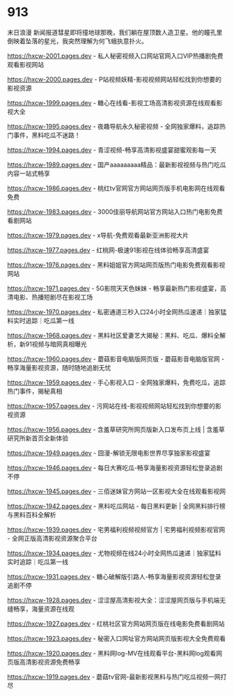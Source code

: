 # 913
末日浪漫 新闻报道彗星即将撞地球那晚，我们躺在屋顶数人造卫星。他的瞳孔里倒映着坠落的星光，我突然理解为何飞蛾执意扑火。

https://hxcw-2001.pages.dev - 私人秘密视频入口网站官网入口VIP热播剧免费观看影视网站

https://hxcw-2000.pages.dev - P站视频妖精-影视视频网站轻松找到你想要的影视资源

https://hxcw-1999.pages.dev - 糖心在线看-影视工场高清影视资源在线观看影视大全

https://hxcw-1995.pages.dev - 夜趣导航永久秘密视频 - 全网独家爆料，追踪热门事件，黑料吃瓜不迷路！

https://hxcw-1994.pages.dev - 青涩视频-畅享高清影视盛宴甜蜜观影每一天

https://hxcw-1989.pages.dev - 国产aaaaaaaaa精品：最新影视视频与热门吃瓜内容一站式畅享

https://hxcw-1986.pages.dev - 桃红tv官网官方网站网页版手机电影网在线观看免费

https://hxcw-1983.pages.dev - 3000佳丽导航网站官方网站入口热门电影免费看剧网站

https://hxcw-1979.pages.dev - x导航-免费观看最新亚洲影视大片

https://hxcw-1977.pages.dev - 红桃网-极速91影视在线体验畅享高清盛宴

https://hxcw-1976.pages.dev - 黑料姐姐官方网站网页版热门电影免费观看影视网站

https://hxcw-1971.pages.dev - 5G影院天天色妹妹 - 畅享最新热门影视盛宴，高清电影、热播短剧尽在影视工场

https://hxcw-1970.pages.dev - 私密通道三秒入口24小时全网热瓜速递｜独家猛料实时追踪｜吃瓜第一线

https://hxcw-1968.pages.dev - 黑料社区爱妻艺大揭秘：黑料、吃瓜、爆料全解析，新91视频与暗网真相曝光

https://hxcw-1960.pages.dev - 蘑菇影音电脑版网页版 - 蘑菇影音电脑版官网 - 畅享海量影视资源，随时随地追剧无忧

https://hxcw-1959.pages.dev - 手心影视入口 - 全网独家爆料，免费吃瓜，追踪热门事件，揭秘真相

https://hxcw-1957.pages.dev - 污网站在线-影视视频网站轻松找到你想要的影视资源

https://hxcw-1956.pages.dev - 含羞草研究所网页版新入口发布页上线 | 含羞草研究所新首页全新体验

https://hxcw-1949.pages.dev - 囧漫-解锁无限电影世界尽享独家影视盛宴

https://hxcw-1946.pages.dev - 每日大赛吃瓜-畅享海量影视资源轻松登录追剧不停

https://hxcw-1945.pages.dev - 三佰迷妹官方网站一区影视大全在线观看影视网

https://hxcw-1942.pages.dev - 黑料吃瓜网站 - 每日黑料更新 | 全网黑料排行榜与黑料百科全解析

https://hxcw-1939.pages.dev - 宅男福利视频视频官方 | 宅男福利视频影视官网 - 全网正版高清影视资源聚合平台

https://hxcw-1934.pages.dev - 尤物视频在线24小时全网热瓜速递｜独家猛料实时追踪｜吃瓜第一线

https://hxcw-1931.pages.dev - 糖心破解版引路人-畅享海量影视资源轻松登录追剧不停

https://hxcw-1928.pages.dev - 涩涩屋高清影视大全：涩涩屋网页版与手机端无缝畅享，海量资源在线观

https://hxcw-1927.pages.dev - 红桃社区官方网站网页版在线电影免费看剧网站

https://hxcw-1923.pages.dev - 秘密入口网址官方网站网页版影视大全免费观看

https://hxcw-1920.pages.dev - 黑料网log-MV在线观看平台-黑料网log观看网页版高清影视资源免费畅享

https://hxcw-1919.pages.dev - 蘑菇tv官网-最新影视黑料与热门吃瓜视频一网打尽
